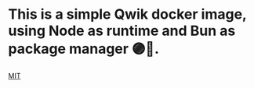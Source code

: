 # This is a simple Qwik docker image, using Node as runtime and Bun as package manager 🟣🐳.

[MIT](./LICENSE)

